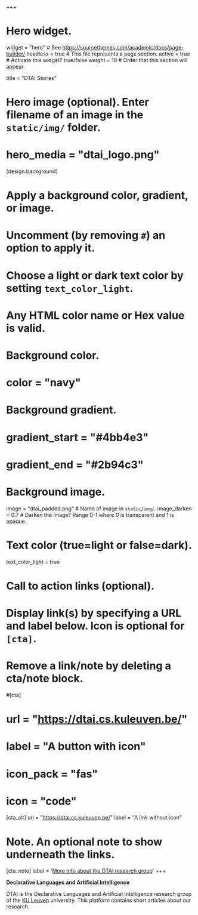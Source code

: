 +++
# Hero widget.
widget = "hero"  # See https://sourcethemes.com/academic/docs/page-builder/
headless = true  # This file represents a page section.
active = true  # Activate this widget? true/false
weight = 10  # Order that this section will appear.

title = "DTAI Stories"

# Hero image (optional). Enter filename of an image in the `static/img/` folder.
# hero_media = "dtai_logo.png"

[design.background]
  # Apply a background color, gradient, or image.
  #   Uncomment (by removing `#`) an option to apply it.
  #   Choose a light or dark text color by setting `text_color_light`.
  #   Any HTML color name or Hex value is valid.

  # Background color.
  # color = "navy"
  
  # Background gradient.
  # gradient_start = "#4bb4e3"
  # gradient_end = "#2b94c3"
  
  # Background image.
  image = "dtai_padded.png"  # Name of image in `static/img/`.
  image_darken = 0.7  # Darken the image? Range 0-1 where 0 is transparent and 1 is opaque.

  # Text color (true=light or false=dark).
  text_color_light = true

# Call to action links (optional).
#   Display link(s) by specifying a URL and label below. Icon is optional for `[cta]`.
#   Remove a link/note by deleting a cta/note block.
#[cta]
#  url = "https://dtai.cs.kuleuven.be/"
#  label = "A button with icon"
#  icon_pack = "fas"
#  icon = "code"
  
[cta_alt]
  url = "https://dtai.cs.kuleuven.be/"
  label = "A link without icon"

# Note. An optional note to show underneath the links.
[cta_note]
  label = '<a href="https://dtai.cs.kuleuven.be/" target="_blank">More info about the DTAI research group</a>'
+++

**Declarative Languages and Artificial Intelligence**

DTAI is the Declarative Languages and Artificial Intelligence research group of the <a href="https://kuleuven.be/" target="_blank">KU Leuven</a> university.
This platform contains short articles about our research.
